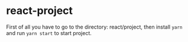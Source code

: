 # react-project
First of all you have to go to the directory: react/project, then install `yarn` and run `yarn start` to start project.
